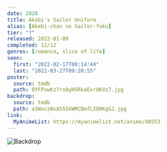 ```yaml
---
date: 2020
title: Akebi's Sailor Uniform
alias: [Akebi-chan no Sailor-fuku]
tier: "?"
released: 2022-01-09
completed: 12/12
genres: [romance, slice of life]
seen:
  first: "2022-02-17T00:14:44"
  last: "2022-03-27T09:28:55"
poster:
  source: tmdb
  path: OYFPuwKz7rs0yH5RkaExrOKVz7.jpg
backdrop:
  source: tmdb
  path: a1WoczWsA55SkWMCBmfLIO0KgGJ.jpg
link:
  MyAnimeList: https://myanimelist.net/anime/48553
---
```


![Backdrop](https://image.tmdb.org/t/p/w1280/55QY5FJVUJD5JMPynzLvLmIVJwT.jpg "Source: TMDB")
